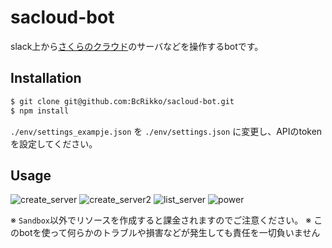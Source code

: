 sacloud-bot
====

slack上から[さくらのクラウド](http://cloud.sakura.ad.jp/)のサーバなどを操作するbotです。


Installation
----

```bash
$ git clone git@github.com:BcRikko/sacloud-bot.git
$ npm install
```

`./env/settings_exampje.json` を `./env/settings.json` に変更し、APIのtokenを設定してください。


Usage
----

![create_server](https://cloud.githubusercontent.com/assets/5305599/14581038/7699fc7c-041c-11e6-90d6-51ba032d8577.gif)
![create_server2](https://cloud.githubusercontent.com/assets/5305599/14581064/fcea2356-041c-11e6-9a3e-7929660e1353.png)
![list_server](https://cloud.githubusercontent.com/assets/5305599/14581065/fced5e68-041c-11e6-91a8-4abfd771baea.png)
![power](https://cloud.githubusercontent.com/assets/5305599/14581066/fcf16ae4-041c-11e6-8fa2-2febfa198d69.png)



※ `Sandbox`以外でリソースを作成すると課金されますのでご注意ください。
※ このbotを使って何らかのトラブルや損害などが発生しても責任を一切負いません